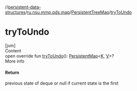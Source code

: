//[persistent-data-structures](../../index.md)/[ru.nsu.mmp.pds.map](../index.md)/[PersistentTreeMap](index.md)/[tryToUndo](try-to-undo.md)



# tryToUndo  
[jvm]  
Content  
open override fun [tryToUndo](try-to-undo.md)(): [PersistentMap](../-persistent-map/index.md)<[K](index.md), [V](index.md)>?  
More info  


#### Return  


previous state of deque or null if current state is the first

  



